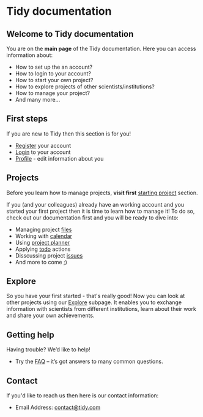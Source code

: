 # Tidy documentation

## Welcome to Tidy documentation

You are on the **main page** of the Tidy documentation. Here you can access information about:

* How to set up the an account?
* How to login to your account?
* How to start your own project?
* How to explore projects of other scientists/institutions?
* How to manage your project?
* And many more...

## First steps

If you are new to Tidy then this section is for you!

* [Register](user-documentation/user-docs/registration.md) your account
* [Login](user-documentation/user-docs/login.md) to your account
* [Profile](user-documentation/user-docs/profile.md) - edit information about you

## Projects

Before you learn how to manage projects, **visit first** [starting project](user-documentation/project-docs/project.md) section.

If you (and your colleagues) already have an working account and you started your first project then it is time to learn how to manage it! To do so, check out our documentation first and you will be ready to dive into:

* Managing project [files](user-documentation/project-docs/files.md)
* Working with [calendar](user-documentation/project-docs/calendar.md)
* Using [project planner](user-documentation/project-docs/planner.md)
* Applying [todo](user-documentation/project-docs/todo.md) actions
* Disscussing project [issues](user-documentation/project-docs/issues.md)
* And more to come ;)

## Explore 

So you have your first started - that's really good! Now you can look at other projects using our [Explore](user-documentation/explore-docs/explore.md) subpage. It enables you to exchange information with scientists from different institutions, learn about their work and share your own achievements. 


## Getting help

Having trouble? We’d like to help!

* Try the [FAQ](user-documentation/user-docs/faq.md) – it’s got answers to many common questions.

## Contact

If you'd like to reach us then here is our contact information:

* Email Address: contact@tidy.com
